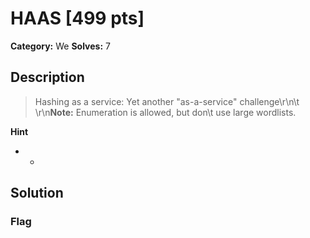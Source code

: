 # HAAS [499 pts]

**Category:** We
**Solves:** 7

## Description
>Hashing as a service: Yet another "as-a-service" challenge\r\n\t<br>\r\n**Note:** Enumeration is allowed, but don\t use large wordlists.

**Hint**
* -

## Solution

### Flag

